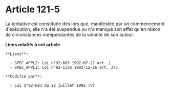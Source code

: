 # Article 121-5

La tentative est constituée dès lors que, manifestée par un commencement d'exécution, elle n'a été suspendue ou n'a manqué
son effet qu'en raison de circonstances indépendantes de la volonté de son auteur.

**Liens relatifs à cet article**

	**Liens**:

	  - SPEC_APPLI: Loi n°92-683 1992-07-22 art. 1
	  - SPEC_APPLI: Loi n°92-1336 1992-12-16 art. 373

	**Codifié par**:

	  - Loi n°92-683 du 22 juillet 1992 (V)
